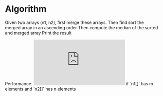 # Algorithm

Given two arrays (n1, n2), first merge these arrays.
Then find sort the merged array in an ascending order
Then compute the median of the sorted and merged array
Print the result


Performance: ![equation](https://latex.codecogs.com/gif.latex?O(log(m&plus;n))) if `n1[]` has m elements and `n2[]` has n elements
